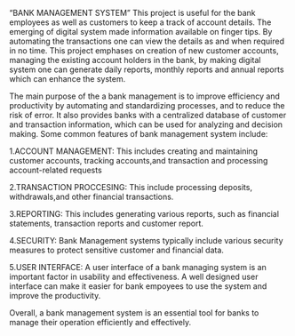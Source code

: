 “BANK MANAGEMENT SYSTEM” This project is useful for the bank employees as well as customers to keep a track of account details. The emerging of digital system made information available on finger tips. By automating the transactions one can view the details as and when required in no time. This project emphases on creation of new customer accounts, managing the existing account holders in the bank, by making digital system one can generate daily reports, monthly reports and annual reports which can enhance the system. 

The main purpose of the a bank management is to improve efficiency and productivity by automating and standardizing processes, and to reduce the risk of error. It also provides banks with a centralized database of customer and transaction information, which can be used for analyzing and decision making. Some common features of bank management system include:

1.ACCOUNT MANAGEMENT: This includes creating and maintaining customer accounts, tracking accounts,and transaction and processing account-related requests

2.TRANSACTION PROCCESING: This include processing deposits, withdrawals,and other financial transactions.

3.REPORTING: This includes generating various reports, such as financial statements, transaction reports and customer report.

4.SECURITY: Bank Management systems typically include various security measures to protect sensitive customer and financial data.

5.USER INTERFACE: A user interface of a bank managing system is an important factor in usability and effectiveness. A well designed user interface can make it easier for bank empoyees to use the system and improve the productivity.

Overall, a bank management system is an essential tool for banks to manage their operation efficiently and effectively.
